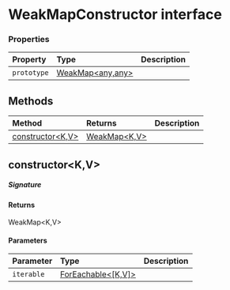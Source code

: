 # WeakMapConstructor interface










### Properties

| Property	   | Type	| Description|
|:-------------|:-------|:-----------|
|`prototype`      | [WeakMap<any,any>](WeakMap.md) |  |




## Methods

| Method	   |  Returns	| Description|
|:-------------|:-------|:-----------|
|[constructor<K,V>](#constructor<k,v>~vnf09)      | [WeakMap<K,V>](WeakMap.md) |  |



## constructor<K,V>



##### Signature

#### Returns
WeakMap<K,V>

#### Parameters


| Parameter	   | Type    | Description |
|:-------------|:---------------|:------------|
| `iterable`    | [ForEachable<[K,V]>](ForEachable.md) |  |

